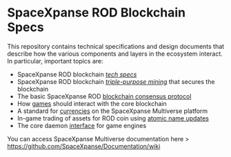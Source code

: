 # SpaceXpanse ROD Blockchain Specs 

This repository contains technical specifications and design documents that
describe how the various components and layers in the ecosystem interact.
In particular, important topics are:

* SpaceXpanse ROD blockchain [*tech specs*](specs.md)
* SpaceXpanse ROD blockchain [*triple-purpose mining*](mining.md) that secures the blockchain
* The basic SpaceXpanse ROD [blockchain consensus protocol](blockchain.md)
* How [games](games.md) should interact with the core blockchain
* A standard for [currencies](currencies.md) on the SpaceXpanse Multiverse platform
* In-game trading of assets for ROD coin using [atomic name updates](trading.md)
* The core daemon [interface](interface.md) for game engines

You can access SpaceXpanse Multiverse documentation here > https://github.com/SpaceXpanse/Documentation/wiki
   
